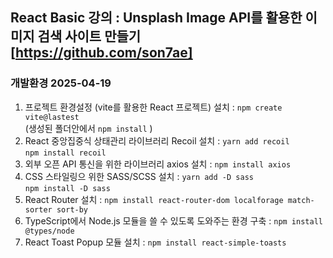 ## React Basic 강의 : Unsplash Image API를 활용한 이미지 검색 사이트 만들기 [https://github.com/son7ae]

### 개발환경 2025-04-19

1. 프로젝트 환경설정 (vite를 활용한 React 프로젝트) 설치 : `npm create vite@lastest` <br />    (생성된 폴더안에서 `npm install` )
2. React 중앙집중식 상태관리 라이브러리 Recoil 설치 : `yarn add recoil` <br /> `npm install recoil` <br />
3. 외부 오픈 API 통신을 위한 라이브러리 axios 설치 : `npm install axios` <br />
4. CSS 스타일링으 위한 SASS/SCSS 설치 : `yarn add -D sass` <br /> `npm install -D sass` <br />
5. React Router 설치 : `npm install react-router-dom localforage match-sorter sort-by` <br />
6. TypeScript에서 Node.js 모듈을 쓸 수 있도록 도와주는 환경 구축 : `npm install @types/node` <br />
7. React Toast Popup 모듈 설치 : `npm install react-simple-toasts` <br />
